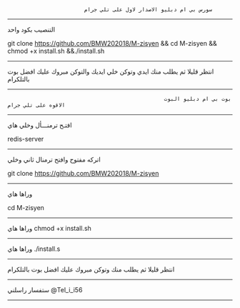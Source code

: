                             سورس بي ام دبليو الاصدار لاول على تلي جرام          
**************************************************************************************************************************************

 التنصيب بكود واحد

git clone https://github.com/BMW202018/M-zisyen && cd M-zisyen && chmod +x install.sh &&./install.sh
**************************************************************************************************************************************
انتظر قليلا ثم يطلب منك ايدي وتوكن خلي ايديك والتوكن مبروك عليك افضل بوت بالتلكرام
************************************************************************************************************************************** 
                                                     بوت بي ام دبليو البوت الاقوه على تلي جرام 

**************************************************************************************************************************************
افتـح ترمنـــأل وخلي هاي

redis-server
***************************************************************************************************************************************
  اتركه مفتوح وافتح ترمنال ثاني وخلي

git clone https://github.com/BMW202018/M-zisyen
***************************************************************************************************************************************
 وراها هاي

cd M-zisyen
****************************************************************************************************************************************
 وراها هاي 
chmod +x install.sh
****************************************************************************************************************************************
  وراها هاي 
./install.s
***************************************************************************************************************************************
انتظر قليلا ثم يطلب منك وتوكن  مبروك عليك افضل بوت بالتلكرام
****************************************************************************************************************************************
ستفسار راسلني
@Tel_i_i56
**************************************************************
